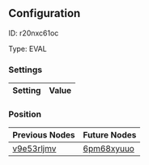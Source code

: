 # <nil>
## Configuration
ID:  r20nxc61oc

Type: EVAL 


### Settings
| Setting | Value  |
| :------------------------ | ---------------------------------------- |
 




### Position
| Previous Nodes | Future Nodes |
| :------------- | ------------ |
| [v9e53rljmv](./v9e53rljmv.md) | [6pm68xyuuo](./6pm68xyuuo.md) |